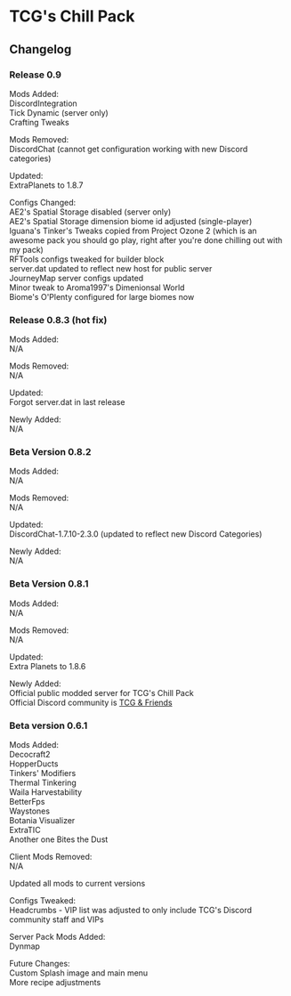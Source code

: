 # TCG's Chill Pack  
## Changelog  

### Release 0.9  
Mods Added:  
DiscordIntegration  
Tick Dynamic (server only)  
Crafting Tweaks  

Mods Removed:  
DiscordChat (cannot get configuration working with new Discord categories)  

Updated:  
ExtraPlanets to 1.8.7  

Configs Changed:  
AE2's Spatial Storage disabled (server only)  
AE2's Spatial Storage dimension biome id adjusted (single-player)  
Iguana's Tinker's Tweaks copied from Project Ozone 2 (which is an awesome pack you should go play, right after you're done chilling out with my pack)  
RFTools configs tweaked for builder block  
server.dat updated to reflect new host for public server  
JourneyMap server configs updated  
Minor tweak to Aroma1997's Dimenionsal World  
Biome's O'Plenty configured for large biomes now  


### Release 0.8.3 (hot fix)  
Mods Added:  
    N/A  

Mods Removed:  
    N/A  

Updated:  
    Forgot server.dat in last release

Newly Added:  
    N/A  

### Beta Version 0.8.2
Mods Added:  
     	N/A  

Mods Removed:  
    	N/A  

Updated:  
     	DiscordChat-1.7.10-2.3.0 (updated to reflect new Discord Categories)  

Newly Added:  
    	N/A  


### Beta Version 0.8.1  
Mods Added:  
     N/A  

Mods Removed:  
     N/A

Updated:  
     Extra Planets to 1.8.6

Newly Added:  
     Official public modded server for TCG's Chill Pack  
     Official Discord community is [TCG & Friends](https://discord.gg/vxQ73CH)  

### Beta version 0.6.1  
Mods Added:  
    Decocraft2  
    HopperDucts  
    Tinkers' Modifiers  
    Thermal Tinkering  
    Waila Harvestability  
    BetterFps  
    Waystones  
    Botania Visualizer  
    ExtraTIC  
    Another one Bites the Dust  

Client Mods Removed:  
    N/A

Updated all mods to current versions  

Configs Tweaked:  
    Headcrumbs -  VIP list was adjusted to only include TCG's Discord community staff and VIPs  

Server Pack Mods Added:  
    Dynmap  

Future Changes:  
    Custom Splash image and main menu  
    More recipe adjustments  
